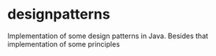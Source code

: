 # designpatterns
Implementation of some design patterns in Java. Besides that implementation of some principles
